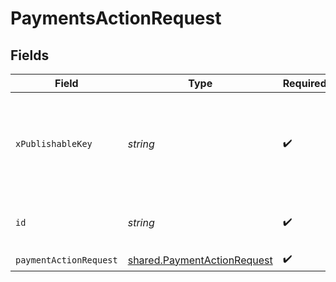 # PaymentsActionRequest


## Fields

| Field                                                                      | Type                                                                       | Required                                                                   | Description                                                                | Example                                                                    |
| -------------------------------------------------------------------------- | -------------------------------------------------------------------------- | -------------------------------------------------------------------------- | -------------------------------------------------------------------------- | -------------------------------------------------------------------------- |
| `xPublishableKey`                                                          | *string*                                                                   | :heavy_check_mark:                                                         | The publicly viewable identifier used to identify a merchant division.     |                                                                            |
| `id`                                                                       | *string*                                                                   | :heavy_check_mark:                                                         | The ID of the payment to operate on                                        | iKv7t5bgt1gg                                                               |
| `paymentActionRequest`                                                     | [shared.PaymentActionRequest](../../models/shared/paymentactionrequest.md) | :heavy_check_mark:                                                         | N/A                                                                        |                                                                            |